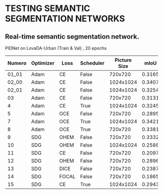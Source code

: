 # TESTING SEMANTIC SEGMENTATION NETWORKS

## Real-time semantic segmentation network.

PIDNet on LovaDA-Urban (Train & Val) , 20 epochs 

| Numero    | Optimizer | Loss | Scheduler  | Picture Size | mIoU   | bestIoU |
|--------   |-----------|------|----------- |--------------|------  |---------|
| 01_01     | Adam      | CE   | False      | 720x720      | 0.3165 | 0.3165  |
| 02_00     | Adam      | CE   | False      | 1024x1024    | 0.3407 | 0.3417  |
| 02_01     | Adam      | CE   | False      | 1024x1024    | 0.3254 | 0.3562  |
| 03        | Adam      | CE   | False      | 720x720      | 0.3131 | 0.3261  |
| 4         | Adam      | CE   | True       | 1024x1024    | 0.3245 | 0.3406  | 
| 5         | Adam      | OCE  | False      | 720x720      | 0.2895 | 0.2895  | 
| 7         | Adam      | OCE  | True       | 1024x1024    | 0.3421 | 0.3421  |
| 8         | Adam      | OCE  | True       | 720x720      | 0.3381 | 0.3426  |
| 9         | SDG       | OHEM | False      | 720x720      | 0.3332 | 0.3385  |
| 10        | SDG       | OHEM | False      | 1024x1024    | 0.2588 | 0.2677  |
| 11        | SDG       | CE   | False      | 720x720      | 0.2097 | 0.2301  |
| 12        | SDG       | OHEM | False      | 720x720      | 0.2896 | 0.2896  |
| 13        | SDG       | DICE | False      | 720x720      | 0.2387 | 0.2387  |
| 14        | SDG       | FOCAL| False      | 720x720      | 0.1865 | 0.1958  |
| 15        | SDG       | CE   | True       | 1024x1024    | 0.2943 | 0.3110  |

